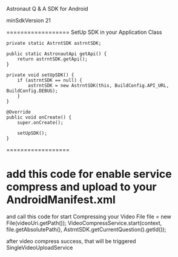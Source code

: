 Astronaut Q & A SDK for Android

minSdkVersion 21

==================
SetUp SDK in your Application Class

    private static AstrntSDK astrntSDK;

    public static AstronautApi getApi() {
        return astrntSDK.getApi();
    }

    private void setUpSDK() {
        if (astrntSDK == null) {
            astrntSDK = new AstrntSDK(this, BuildConfig.API_URL, BuildConfig.DEBUG);
        }
    }

    @Override
    public void onCreate() {
        super.onCreate();

        setUpSDK();
    }
==================

add this code for enable service compress and upload to your AndroidManifest.xml
    <service android:name="co.astrnt.qasdk.videocompressor.services.VideoCompressService"/>
    <service android:name="co.astrnt.qasdk.upload.SingleVideoUploadService"/>
==================

and call this code for start Compressing your Video
    File file = new File(videoUri.getPath());
    VideoCompressService.start(context, file.getAbsolutePath(), AstrntSDK.getCurrentQuestion().getId());

after video compress success, that will be triggered SingleVideoUploadService
